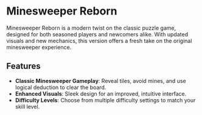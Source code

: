 # Minesweeper Reborn

Minesweeper Reborn is a modern twist on the classic puzzle game, designed for both seasoned players and newcomers alike. With updated visuals and new mechanics, this version offers a fresh take on the original minesweeper experience.

## Features
- **Classic Minesweeper Gameplay**: Reveal tiles, avoid mines, and use logical deduction to clear the board.
- **Enhanced Visuals**: Sleek design for an improved, intuitive interface.
- **Difficulty Levels**: Choose from multiple difficulty settings to match your skill level.
